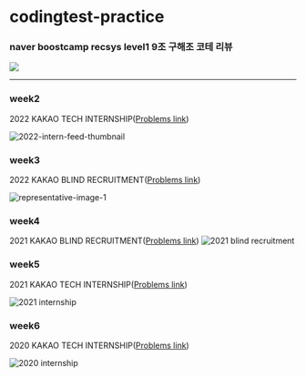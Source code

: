 # codingtest-practice
### naver boostcamp recsys level1 9조 구해조 코테 리뷰
<img src="https://img.shields.io/badge/python-3776AB?style=for-the-badge&logo=python&logoColor=white">

---

### week2
2022 KAKAO TECH INTERNSHIP([Problems link](https://school.programmers.co.kr/learn/challenges?page=1&partIds=31236))

![2022-intern-feed-thumbnail](https://user-images.githubusercontent.com/46878756/197375931-f8c8982b-e68d-468d-85c7-2aa8dcf62b8f.png)

### week3
2022 KAKAO BLIND RECRUITMENT([Problems link](https://school.programmers.co.kr/learn/challenges?page=1&partIds=25448))

![representative-image-1](https://user-images.githubusercontent.com/46878756/197376019-642fc632-e644-4540-a48e-27eb928fc8d7.png)

### week4
2021 KAKAO BLIND RECRUITMENT([Problems link](https://school.programmers.co.kr/learn/challenges?page=1&partIds=20069))
![2021 blind recruitment](https://user-images.githubusercontent.com/46878756/197375938-a8eec211-98e1-424c-b6ea-78b6f21d93f1.png)

### week5
2021 KAKAO TECH INTERNSHIP([Problems link](https://school.programmers.co.kr/learn/challenges?page=1&partIds=22586))

![2021 internship](https://user-images.githubusercontent.com/46878756/197375934-9d5b3ae6-9cad-4ebe-bb7d-de88de6ea139.png)


### week6
2020 KAKAO TECH INTERNSHIP([Problems link](https://school.programmers.co.kr/learn/challenges?page=1&partIds=18498))

![2020 internship](https://user-images.githubusercontent.com/46878756/197375937-e96f17ee-8ed0-4fd8-907e-b38f3d4e2fcd.png)

